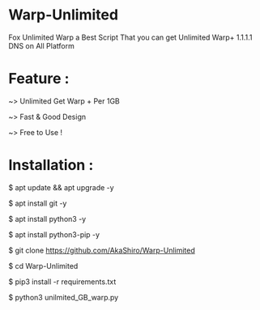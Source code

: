 # Warp-Unlimited

Fox Unlimited Warp a Best Script That you can get Unlimited Warp+ 1.1.1.1 DNS on All Platform

# Feature :

~> Unlimited Get Warp + Per 1GB

~> Fast & Good Design

~> Free to Use !

# Installation :

$  apt update && apt upgrade -y

$  apt install git -y

$  apt install python3 -y

$  apt install python3-pip -y

$  git clone https://github.com/AkaShiro/Warp-Unlimited 

$  cd Warp-Unlimited 

$  pip3 install -r requirements.txt 

$  python3 unilmited_GB_warp.py